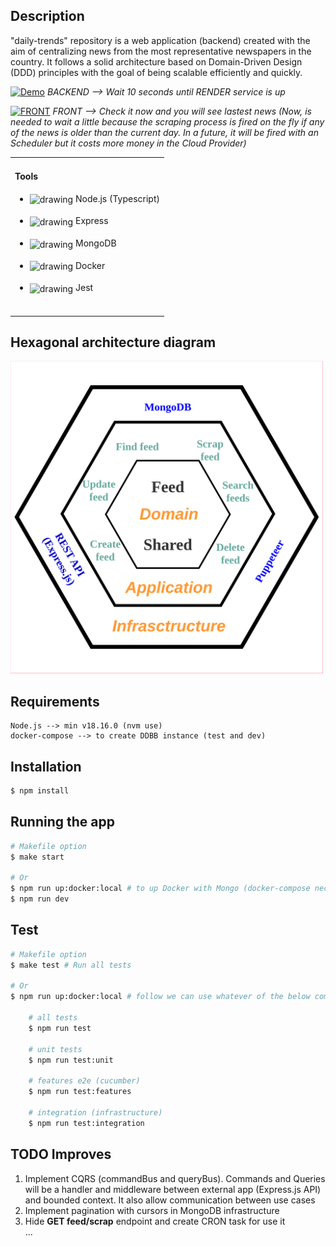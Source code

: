 ## Description

"daily-trends" repository is a web application (backend) created with the aim of centralizing news from the most representative newspapers in the country. It follows a solid architecture based on Domain-Driven Design (DDD) principles with the goal of being scalable efficiently and quickly.

[![Demo](https://img.shields.io/badge/Click-Me)](https://daily-trends-app-ivan-v2.onrender.com) _BACKEND --> Wait 10 seconds until RENDER service is up_

[![FRONT](https://img.shields.io/badge/Click-Me)](https://daily-trends.netlify.app/) _FRONT --> Check it now and you will see lastest news (Now, is needed to wait a little because the scraping process is fired on the fly if any of the news is older than the current day. In a future, it will be fired with an Scheduler but it costs more money in the Cloud Provider)_


<table>
  <tr>
    <td valign="center">
      <h4>Tools</h4>
      <ul list-style-type="none">
        <li>
          <img align="center" src="https://seeklogo.com/images/N/nodejs-logo-FBE122E377-seeklogo.com.png" alt="drawing" width="30"/> Node.js (Typescript)
        </li>
        <br/>
        <li>
          <img align="center" src="https://img.icons8.com/ios7/600/000000/express-js.png" alt="drawing" width="30"/> Express
        </li>
        <br/>
        <li>
          <img align="center" src="https://www.svgviewer.dev/static-svgs/34566/mongodb.svg" alt="drawing" width="30"/> MongoDB
        </li>
        <br/>
        <li>
          <img align="center" src="https://cdn-icons-png.flaticon.com/512/919/919853.png" alt="drawing" width="30"/> Docker
        </li>
        <br/>
        <li>
          <img align="center" src="https://iconape.com/wp-content/png_logo_vector/jest-logo.png" alt="drawing" width="30"/> Jest
        </li>
        <br/>
      </ul>
    </td>
  </tr>
</table>

## Hexagonal architecture diagram

<img src="./docs/img/hex-architecture-diagram.png" width=500/>

## Requirements

```
Node.js --> min v18.16.0 (nvm use)
docker-compose --> to create DDBB instance (test and dev)
```

## Installation

```bash
$ npm install
```

## Running the app

```bash
# Makefile option
$ make start

# Or
$ npm run up:docker:local # to up Docker with Mongo (docker-compose necessary)
$ npm run dev
```


## Test

```bash
# Makefile option
$ make test # Run all tests

# Or
$ npm run up:docker:local # follow we can use whatever of the below commands

    # all tests
    $ npm run test

    # unit tests
    $ npm run test:unit

    # features e2e (cucumber)
    $ npm run test:features

    # integration (infrastructure)
    $ npm run test:integration
```

## TODO Improves

<ol>
  <li>Implement CQRS (commandBus and queryBus). Commands and Queries will be a handler and middleware between external app (Express.js API) and bounded context. It also allow communication between use cases</li>
  <li>Implement pagination with cursors in MongoDB infrastructure</li>
  <li>Hide <b>GET feed/scrap</b> endpoint and create CRON task for use it</li>
  ...
</ol>
